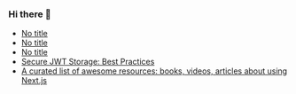 ### Hi there 👋
<!-- daily.dev BOOKMARKS:START -->
- [No title](https://app.daily.dev/posts/7vdUwb8Wn?utm_source=rss&utm_medium=bookmarks&utm_campaign=mBzS9yGu2kYgKY4tuhxYN)
- [No title](https://app.daily.dev/posts/NrDF5qK2u?utm_source=rss&utm_medium=bookmarks&utm_campaign=mBzS9yGu2kYgKY4tuhxYN)
- [No title](https://app.daily.dev/posts/YJeg70D37?utm_source=rss&utm_medium=bookmarks&utm_campaign=mBzS9yGu2kYgKY4tuhxYN)
- [Secure JWT Storage: Best Practices](https://app.daily.dev/posts/UliR4q17D?utm_source=rss&utm_medium=bookmarks&utm_campaign=mBzS9yGu2kYgKY4tuhxYN)
- [A curated list of awesome resources: books, videos, articles about using Next.js](https://app.daily.dev/posts/kXVWcO9Z3?utm_source=rss&utm_medium=bookmarks&utm_campaign=mBzS9yGu2kYgKY4tuhxYN)
<!-- daily.dev BOOKMARKS:END -->
<!--
**nirmal-patel-s/nirmal-patel-s** is a ✨ _special_ ✨ repository because its `README.md` (this file) appears on your GitHub profile.

Here are some ideas to get you started:

- 🔭 I’m currently working on ...
- 🌱 I’m currently learning ...
- 👯 I’m looking to collaborate on ...
- 🤔 I’m looking for help with ...
- 💬 Ask me about ...
- 📫 How to reach me: ...
- 😄 Pronouns: ...
- ⚡ Fun fact: ...
-->

